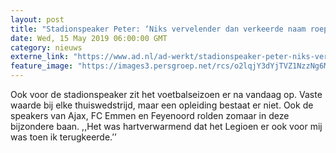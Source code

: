 ```yaml
---
layout: post
title: "Stadionspeaker Peter: ‘Niks vervelender dan verkeerde naam roepen bij een goal‘"
date: Wed, 15 May 2019 06:00:00 GMT
category: nieuws
externe_link: "https://www.ad.nl/ad-werkt/stadionspeaker-peter-niks-vervelender-dan-verkeerde-naam-roepen-bij-een-goal~a3943a15/"
feature_image: "https://images3.persgroep.net/rcs/o2lqjY3dYjTVZ1NzzNg6MjaafXQ/diocontent/148330521/_fitwidth/400/?appId=21791a8992982cd8da851550a453bd7f&quality=0.7"
---
```


Ook voor de stadionspeaker zit het voetbalseizoen er na vandaag op. Vaste waarde bij elke thuiswedstrijd, maar een opleiding bestaat er niet. Ook de speakers van Ajax, FC Emmen en Feyenoord rolden zomaar in deze bijzondere baan. ,,Het was hartverwarmend dat het Legioen er ook voor mij was toen ik terugkeerde.’’
